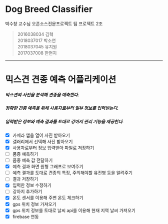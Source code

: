 # Dog Breed Classifier
박수창 교수님 오픈소스전문프로젝트 팀 프로젝트 2조  

> 2016038034 김혁   
> 2018037017 박소연  
> 2018037045 유지원   
> 2017037008 한현지   
---
# 믹스견 견종 예측 어플리케이션

##### 믹스견의 사진을 분석해 견종을 예측한다.   
##### 정확한 견종 예측을 위해 사용자로부터 일부 정보를 입력받는다.
##### 입력받은 정보와 예측 결과를 토대로 강아지 관리 기능을 제공한다.

- [x] 카메라 앱을 열어 사진 받아오기
- [x] 갤러리에서 선택해 사진 받아오기
- [x] 사용자로부터 정보 입력받아 파일로 저장하기
- [ ] 품종 예측하기
- [ ] 품종 예측 값 전달하기
- [x] 예측 결과 화면 원형 그래프로 보여주기
- [ ] 예측 결과를 토대로 견종의 특징, 주의해야할 유전병 등을 알려주기
- [ ] 결과 저장하기
- [x] 입력한 정보 수정하기
- [ ] 강아지 추가하기
- [x] 온도 센서를 이용해 주변 온도 체크하기
- [x] gps 위치 정보 가져오기
- [x] gps 위치 정보를 토대로 날씨 api를 이용해 현재 지역 날씨 가져오기
- [x] firebase 연동
